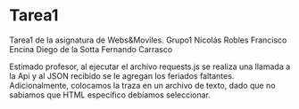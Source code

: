 # Tarea1
Tarea1 de la asignatura de Webs&amp;Moviles. Grupo1
Nicolás Robles
Francisco Encina
Diego de la Sotta
Fernando Carrasco

Estimado profesor, al ejecutar el archivo requests.js se realiza una llamada a la Api y al JSON recibido se le agregan los feriados faltantes. Adicionalmente,
colocamos la traza en un archivo de texto, dado que no sabiamos que HTML específico debíamos seleccionar.
